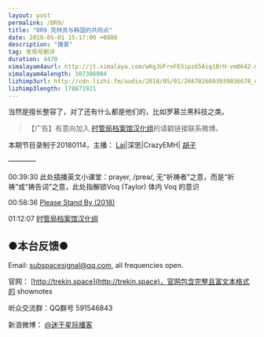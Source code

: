 ```yaml
---
layout: post
permalink: /DR9/
title: "DR9 克林贡与韩国的共同点"
date: 2018-05-01 15:17:00 +0800
description: "播客"
tag: 发现号剧评
duration: 4470
ximalayam4aurl: http://jt.ximalaya.com/wKgJUFroFESipz65Aig1BrH-vm0642.m4a?channel=rss&amp;album_id=3135361&amp;track_id=85880841&amp;uid=6418191&amp;jt=http://audio.xmcdn.com/group32/M04/6F/B2/wKgJUFroFESipz65Aig1BrH-vm0642.m4a
ximalayam4alength: 107306004
lizhimp3url: http://cdn.lizhi.fm/audio/2018/05/01/2667026093939036678_ud.mp3
lizhimp3length: 178871921
---   
```


当然是擅长整容了，对了还有什么都是他们的，比如罗慕兰黑科技之类。

>【广告】有意向加入 [时管局档案馆汉化组](https://weibo.com/u/6420838648)的请戳链接联系微博。

本期节目录制于20180114，主播： [Lai](http://weibo.com/daishengniao)\|深思\|CrazyEMH\| [胡子](https://weibo.com/p/1005051764117203)

————

00:39:30 此处插播英文小课堂：prayer, /preə/, 无“祈祷者”之意，而是“祈祷”或“祷告词”之意，此处指解锁Voq (Taylor) 体内 Voq 的意识

00:58:36 [Please Stand By (2018)](https://www.rottentomatoes.com/m/please_stand_by_2018/)

01:12:07 [时管局档案馆汉化组](https://weibo.com/u/6420838648)

## ●本台反馈●

Email: [subspacesignal@qq.com](mailto:subspacesignal@qq.com), all frequencies open.

官网： [http://trekin.space](http://trekin.space)，官网包含完整且富文本格式的 shownotes

听众交流群：QQ群号 591546843

新浪微博： [@迷于星际播客](http://weibo.com/lostinst)
